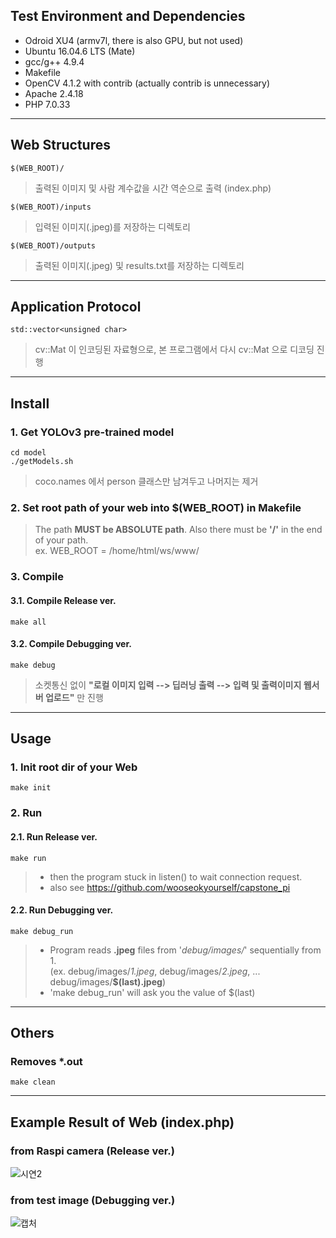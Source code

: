 ## Test Environment and Dependencies
* Odroid XU4 (armv7l, there is also GPU, but not used)
* Ubuntu 16.04.6 LTS (Mate)
* gcc/g++ 4.9.4
* Makefile
* OpenCV 4.1.2 with contrib (actually contrib is unnecessary)
* Apache 2.4.18
* PHP 7.0.33
   
   
---------------------------------------------------------------
   
   
## Web Structures
    $(WEB_ROOT)/
> 출력된 이미지 및 사람 계수값을 시간 역순으로 출력 (index.php)   

    $(WEB_ROOT)/inputs
> 입력된 이미지(.jpeg)를 저장하는 디렉토리

    $(WEB_ROOT)/outputs
> 출력된 이미지(.jpeg) 및 results.txt를 저장하는 디렉토리
   
   
---------------------------------------------------------------
   
   
## Application Protocol
    std::vector<unsigned char>
> cv::Mat 이 인코딩된 자료형으로, 본 프로그램에서 다시 cv::Mat 으로 디코딩 진행
   
   
---------------------------------------------------------------
   
   
## Install

### 1. Get YOLOv3 pre-trained model
    cd model
    ./getModels.sh
> coco.names 에서 person 클래스만 남겨두고 나머지는 제거

   
### 2. Set root path of your web into $(WEB_ROOT) in Makefile
> The path **MUST be ABSOLUTE path**.
> Also there must be **'/'** in the end of your path.   
   ex. WEB_ROOT = /home/html/ws/www/
   
   
### 3. Compile

#### 3.1. Compile Release ver.   
    make all

#### 3.2. Compile Debugging ver.   
    make debug
> 소켓통신 없이 **"로컬 이미지 입력 --> 딥러닝 출력 --> 입력 및 출력이미지 웹서버 업로드"** 만 진행
   
   
---------------------------------------------------------------
   
   
## Usage

### 1. Init root dir of your Web   
    make init
   
### 2. Run

#### 2.1. Run Release ver.   
    make run   
> + then the program stuck in listen() to wait connection request.   
> + also see https://github.com/wooseokyourself/capstone_pi
   
#### 2.2. Run Debugging ver.   
    make debug_run
> + Program reads **.jpeg** files from '*debug/images/*' sequentially from 1.   
>     (ex. debug/images/*1.jpeg*, debug/images/*2.jpeg*, ... debug/images/**$(last).jpeg**)
> + 'make debug_run' will ask you the value of $(last)

---------------------------------------------------------------
   
   
## Others

### Removes *.out
    make clean


--------------------------------------------------------------
   
   
## Example Result of Web (index.php)

### from Raspi camera (Release ver.)
![시연2](https://user-images.githubusercontent.com/49421142/76927049-53dc3880-6921-11ea-9b9f-eae576d58d72.JPG)

### from test image (Debugging ver.)
![캡처](https://user-images.githubusercontent.com/49421142/76976201-fecb1180-6976-11ea-81db-f5a9195ffcca.JPG)

